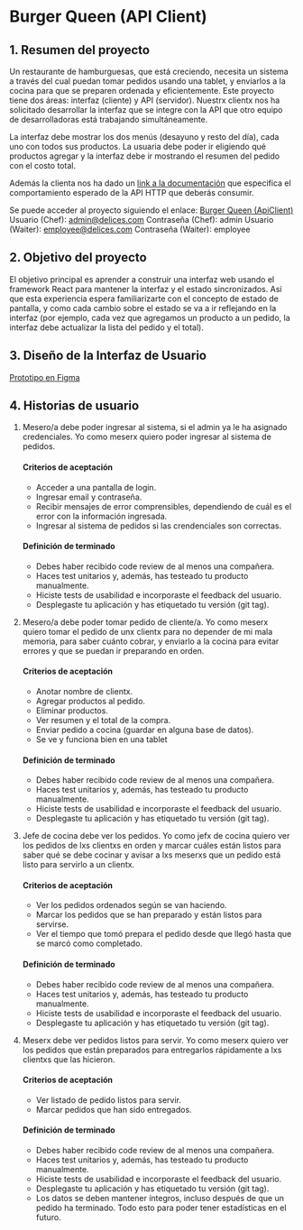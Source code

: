 # Burger Queen (API Client)

## 1. Resumen del proyecto

Un restaurante de hamburguesas, que está creciendo, necesita un sistema a través del cual puedan tomar pedidos usando una tablet, y enviarlos a la cocina para que se preparen ordenada y eficientemente.
Este proyecto tiene dos áreas: interfaz (cliente) y API (servidor). Nuestrx clientx nos ha solicitado desarrollar la interfaz que se integre con la API que otro equipo de desarrolladoras está trabajando simultáneamente.


La interfaz debe mostrar los dos menús (desayuno y resto del día), cada uno con todos sus productos. La usuaria debe poder ir eligiendo qué productos agregar y la interfaz debe ir mostrando el resumen del pedido con el costo total.

Además la clienta nos ha dado un [link a la documentación](https://laboratoria.github.io/burger-queen-api/) que especifica el comportamiento esperado de la API HTTP que deberás consumir. 

Se puede acceder al proyecto siguiendo el enlace: 
[Burger Queen (ApiClient)](https://brivanessa.github.io/LIM018-burger-queen-api-client/)
Usuario (Chef): admin@delices.com
Contraseña (Chef): admin
Usuario (Waiter): employee@delices.com
Contraseña (Waiter): employee

## 2. Objetivo del proyecto

El objetivo principal es aprender a construir una interfaz web usando el framework React para mantener la interfaz y el estado sincronizados. Así que esta experiencia espera familiarizarte con el concepto de estado de pantalla, y como cada cambio sobre el estado se va a ir reflejando en la interfaz (por ejemplo, cada vez que agregamos un producto a un pedido, la interfaz debe actualizar la lista del pedido y el total).

## 3. Diseño de la Interfaz de Usuario

[Prototipo en Figma](https://www.figma.com/proto/TgI7dg62DrPIJT2lqwdabW/Burger-Queen-(API-Client)?node-id=29%3A30&starting-point-node-id=29%3A30)

## 4. Historias de usuario

1. Mesero/a debe poder ingresar al sistema, si el admin ya le ha asignado credenciales. Yo como meserx quiero poder ingresar al sistema de pedidos.
    #### Criterios de aceptación
    - Acceder a una pantalla de login.
    - Ingresar email y contraseña.
    - Recibir mensajes de error comprensibles, dependiendo de cuál es el error con la información ingresada.
    - Ingresar al sistema de pedidos si las crendenciales son correctas.
    #### Definición de terminado
    - Debes haber recibido code review de al menos una compañera.
    - Haces test unitarios y, además, has testeado tu producto manualmente.
    - Hiciste tests de usabilidad e incorporaste el feedback del usuario.
    - Desplegaste tu aplicación y has etiquetado tu versión (git tag).

2. Mesero/a debe poder tomar pedido de cliente/a. Yo como meserx quiero tomar el pedido de unx clientx para no depender de mi mala memoria, para saber cuánto cobrar, y enviarlo a la cocina para evitar errores y que se puedan ir preparando en orden.
    #### Criterios de aceptación
    - Anotar nombre de clientx.
    - Agregar productos al pedido.
    - Eliminar productos.
    - Ver resumen y el total de la compra.
    - Enviar pedido a cocina (guardar en alguna base de datos).
    - Se ve y funciona bien en una tablet
    #### Definición de terminado
    - Debes haber recibido code review de al menos una compañera.
    - Haces test unitarios y, además, has testeado tu producto manualmente.
    - Hiciste tests de usabilidad e incorporaste el feedback del usuario.
    - Desplegaste tu aplicación y has etiquetado tu versión (git tag).

3. Jefe de cocina debe ver los pedidos. Yo como jefx de cocina quiero ver los pedidos de lxs clientxs en orden y marcar cuáles están listos para saber qué se debe cocinar y avisar a lxs meserxs que un pedido está listo para servirlo a un clientx.
    #### Criterios de aceptación
    - Ver los pedidos ordenados según se van haciendo.
    - Marcar los pedidos que se han preparado y están listos para servirse.
    - Ver el tiempo que tomó prepara el pedido desde que llegó hasta que se marcó como completado.

    #### Definición de terminado
    - Debes haber recibido code review de al menos una compañera.
    - Haces test unitarios y, además, has testeado tu producto manualmente.
    - Hiciste tests de usabilidad e incorporaste el feedback del usuario.
    - Desplegaste tu aplicación y has etiquetado tu versión (git tag).

4. Meserx debe ver pedidos listos para servir. Yo como meserx quiero ver los pedidos que están preparados para entregarlos rápidamente a lxs clientxs que las hicieron.
    #### Criterios de aceptación
    - Ver listado de pedido listos para servir.
    - Marcar pedidos que han sido entregados.

    #### Definición de terminado
    - Debes haber recibido code review de al menos una compañera.
    - Haces test unitarios y, además, has testeado tu producto manualmente.
    - Hiciste tests de usabilidad e incorporaste el feedback del usuario.
    - Desplegaste tu aplicación y has etiquetado tu versión (git tag).
    - Los datos se deben mantener íntegros, incluso después de que un pedido ha terminado. Todo esto para poder tener estadísticas en el futuro.   
